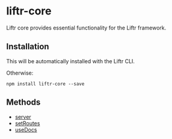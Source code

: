 # liftr-core

Liftr core provides essential functionality for the Liftr framework.

## Installation

This will be automatically installed with the Liftr CLI.

Otherwise:

```
npm install liftr-core --save
```

## Methods

- [server](docs/server.md)
- [setRoutes](docs/setRoutes.md)
- [useDocs](docs/useDocs.md)
